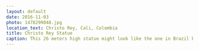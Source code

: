 ```yaml
---
layout: default
date: 2016-11-03
photo: 1478299048.jpg
location_text: Christo Rey, Cali, Colombia
title: Christo Rey Statue
caption: This 26 meters high statue might look like the one in Brazil but it isn't. With my friend Sophie we tried to reach it by walking, but after more than an hour and not even half the way done, we found a crazy but funny taxi driver to help us out!
---
```

